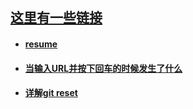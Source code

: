 ## [这里有一些链接](https://github.com/Composur/resume)


- #### __[resume](https://github.com/Composur/resume/blob/master/blog/resume.md)__

- #### __[当输入URL并按下回车的时候发生了什么](https://github.com/Composur/resume/blob/master/blog/http.md)__

- #### __[详解git reset](https://github.com/Composur/resume/blob/master/blog/git_reset.md)__



